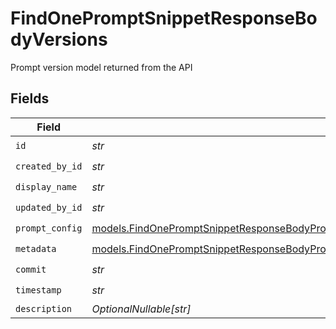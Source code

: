 # FindOnePromptSnippetResponseBodyVersions

Prompt version model returned from the API


## Fields

| Field                                                                                                                                                                                            | Type                                                                                                                                                                                             | Required                                                                                                                                                                                         | Description                                                                                                                                                                                      |
| ------------------------------------------------------------------------------------------------------------------------------------------------------------------------------------------------ | ------------------------------------------------------------------------------------------------------------------------------------------------------------------------------------------------ | ------------------------------------------------------------------------------------------------------------------------------------------------------------------------------------------------ | ------------------------------------------------------------------------------------------------------------------------------------------------------------------------------------------------ |
| `id`                                                                                                                                                                                             | *str*                                                                                                                                                                                            | :heavy_check_mark:                                                                                                                                                                               | N/A                                                                                                                                                                                              |
| `created_by_id`                                                                                                                                                                                  | *str*                                                                                                                                                                                            | :heavy_check_mark:                                                                                                                                                                               | N/A                                                                                                                                                                                              |
| `display_name`                                                                                                                                                                                   | *str*                                                                                                                                                                                            | :heavy_check_mark:                                                                                                                                                                               | N/A                                                                                                                                                                                              |
| `updated_by_id`                                                                                                                                                                                  | *str*                                                                                                                                                                                            | :heavy_check_mark:                                                                                                                                                                               | N/A                                                                                                                                                                                              |
| `prompt_config`                                                                                                                                                                                  | [models.FindOnePromptSnippetResponseBodyPromptSnippetsResponse200ApplicationJSONPromptConfig](../models/findonepromptsnippetresponsebodypromptsnippetsresponse200applicationjsonpromptconfig.md) | :heavy_check_mark:                                                                                                                                                                               | N/A                                                                                                                                                                                              |
| `metadata`                                                                                                                                                                                       | [models.FindOnePromptSnippetResponseBodyPromptSnippetsResponse200ApplicationJSONMetadata](../models/findonepromptsnippetresponsebodypromptsnippetsresponse200applicationjsonmetadata.md)         | :heavy_check_mark:                                                                                                                                                                               | N/A                                                                                                                                                                                              |
| `commit`                                                                                                                                                                                         | *str*                                                                                                                                                                                            | :heavy_check_mark:                                                                                                                                                                               | N/A                                                                                                                                                                                              |
| `timestamp`                                                                                                                                                                                      | *str*                                                                                                                                                                                            | :heavy_check_mark:                                                                                                                                                                               | N/A                                                                                                                                                                                              |
| `description`                                                                                                                                                                                    | *OptionalNullable[str]*                                                                                                                                                                          | :heavy_minus_sign:                                                                                                                                                                               | N/A                                                                                                                                                                                              |
